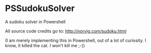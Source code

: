 # PSSudokuSolver
A sudoku solver in Powershell

All source code credits go to:
http://norvig.com/sudoku.html

(I am merely implementing this in Powershell, out of a lot of curiosity. I know, it killed the cat. I won't kill me ;-))


